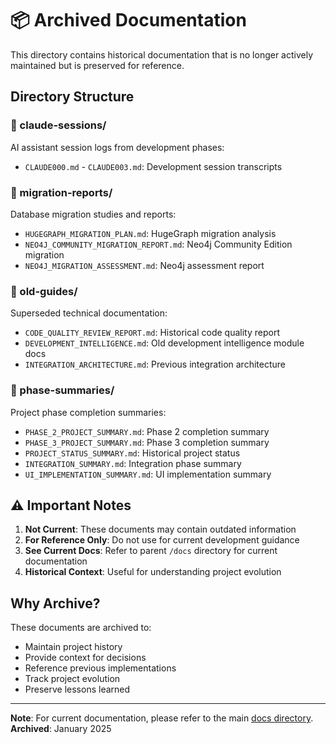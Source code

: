 # 📦 Archived Documentation

This directory contains historical documentation that is no longer actively maintained but is preserved for reference.

## Directory Structure

### 📁 claude-sessions/
AI assistant session logs from development phases:
- `CLAUDE000.md` - `CLAUDE003.md`: Development session transcripts

### 📁 migration-reports/
Database migration studies and reports:
- `HUGEGRAPH_MIGRATION_PLAN.md`: HugeGraph migration analysis
- `NEO4J_COMMUNITY_MIGRATION_REPORT.md`: Neo4j Community Edition migration
- `NEO4J_MIGRATION_ASSESSMENT.md`: Neo4j assessment report

### 📁 old-guides/
Superseded technical documentation:
- `CODE_QUALITY_REVIEW_REPORT.md`: Historical code quality report
- `DEVELOPMENT_INTELLIGENCE.md`: Old development intelligence module docs
- `INTEGRATION_ARCHITECTURE.md`: Previous integration architecture

### 📁 phase-summaries/
Project phase completion summaries:
- `PHASE_2_PROJECT_SUMMARY.md`: Phase 2 completion summary
- `PHASE_3_PROJECT_SUMMARY.md`: Phase 3 completion summary
- `PROJECT_STATUS_SUMMARY.md`: Historical project status
- `INTEGRATION_SUMMARY.md`: Integration phase summary
- `UI_IMPLEMENTATION_SUMMARY.md`: UI implementation summary

## ⚠️ Important Notes

1. **Not Current**: These documents may contain outdated information
2. **For Reference Only**: Do not use for current development guidance
3. **See Current Docs**: Refer to parent `/docs` directory for current documentation
4. **Historical Context**: Useful for understanding project evolution

## Why Archive?

These documents are archived to:
- Maintain project history
- Provide context for decisions
- Reference previous implementations
- Track project evolution
- Preserve lessons learned

---

**Note**: For current documentation, please refer to the main [docs directory](../).  
**Archived**: January 2025